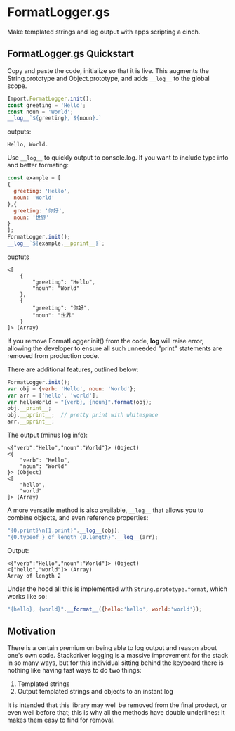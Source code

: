 # FormatLogger.gs

Make templated strings and log output with apps scripting a cinch.

## FormatLogger.gs Quickstart

Copy and paste the code, initialize so that it is live. This augments the String.prototype and Object.prototype, and adds `__log__` to the global scope.

```js
Import.FormatLogger.init();
const greeting = 'Hello';
const noun = 'World';
__log__`${greeting}, ${noun}.`
```

outputs:

```
Hello, World.
```

Use `__log__` to quickly output to console.log. If you want to include type info and better formating:

```js
const example = [
{
  greeting: 'Hello',
  noun: 'World'
},{
  greeting: '你好',
  noun: '世界'
}
];
FormatLogger.init();
__log__`${example.__pprint__}`;
```

ouptuts

```
<[
    {
        "greeting": "Hello",
        "noun": "World"
    },
    {
        "greeting": "你好",
        "noun": "世界"
    }
]> (Array)
```

If you remove FormatLogger.init() from the code, __log__ will raise error, allowing the developer to ensure all such unneeded "print" statements are removed from production code.

There are additional features, outlined below:


```js
FormatLogger.init();
var obj = {verb: 'Hello', noun: 'World'};
var arr = ['hello', 'world'];
var helloWorld = "{verb}, {noun}".format(obj);
obj.__print__;
obj.__pprint__;  // pretty print with whitespace
arr.__pprint__;
```

The output (minus log info):

```
<{"verb":"Hello","noun":"World"}> (Object)
<{
    "verb": "Hello",
    "noun": "World"
}> (Object)
<[
    "hello",
    "world"
]> (Array)
```

A more versatile method is also available, `__log__` that allows you to combine objects, and even reference properties:

```js
"{0.print}\n{1.print}".__log__(obj);
"{0.typeof_} of length {0.length}".__log__(arr);
```

Output:

```
<{"verb":"Hello","noun":"World"}> (Object)
<["hello","world"]> (Array)
Array of length 2
```

Under the hood all this is implemented with `String.prototype.format`, which works like so:

```js
"{hello}, {world}".__format__({hello:'hello', world:'world'});
```


## Motivation

There is a certain premium on being able to log output and reason about one's own code. Stackdriver logging is a massive improvement for the stack in so many ways, but for this individual sitting behind the keyboard there is nothing like having fast ways to do two things:

1. Templated strings
2. Output templated strings and objects to an instant log

It is intended that this library may well be removed from the final product, or even well before that; this is why all the methods have double underlines: It makes them easy to find for removal.

